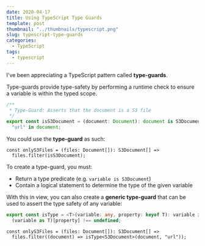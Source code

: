 ```yaml
---
date: 2020-04-17
title: Using TypeScript Type Guards
template: post
thumbnail: "../thumbnails/typescript.png"
slug: typescript-type-guards
categories:
  - TypeScript
tags:
  - typescript
---
```


I've been appreciating a TypeScript pattern called **type-guards**.

Type-guards provide type-safety by performing a runtime check to ensure a variable is within the typed scope.

```typescript
/**
 * Type-Guard: Asserts that the document is a S3 file
 */
export const isS3Document = (document: Document): document is S3Document =>
  "url" in document;
```

You could use the **type-guard** as such:

```typescript{2}
const onlyS3Files = (files: Document[]): S3Document[] =>
  files.filter(isS3Document);
```

To create a type-guard, you must:

- Return a type predicate (e.g. `variable is S3Document`)
- Contain a logical statement to determine the type of the given variable

With this in view, you can also create a **generic type-guard** that can be used to assert the type safety of any variable:

```typescript
export const isType = <T>(variable: any, property: keyof T): variable is T =>
  (variable as T)[property] !== undefined;
```

```typescript{2}
const onlyS3Files = (files: Document[]): S3Document[] =>
  files.filter((document) => isType<S3Document>(document, "url"));
```
